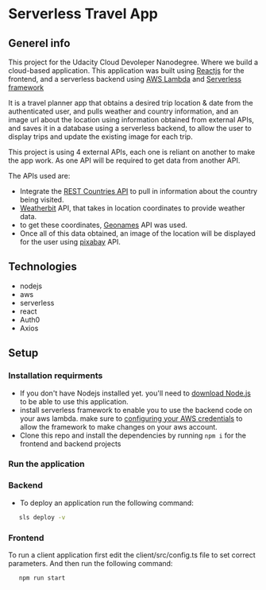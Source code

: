 # Serverless Travel App

## Generel info

This project for the Udacity Cloud Devoleper Nanodegree. Where we build a cloud-based application.
This application was built using [Reactjs](https://reactjs.org/docs/getting-started.html) for the frontend, and a serverless backend using [AWS Lambda](https://docs.aws.amazon.com/lambda/latest/dg/welcome.html) and [Serverless framework](https://www.serverless.com/framework/docs/)

It is a travel planner app that obtains a desired trip location & date from the authenticated user, and pulls weather and country information, and an image url about the location using information obtained from external APIs, and saves it in a database using a serverless backend, to allow the user to display trips and update the existing image for each trip.

This project is using 4 external APIs, each one is reliant on another to make the app work. As one API will be required to get data from another API.

The APIs used are:

- Integrate the [REST Countries API](https://restcountries.eu/) to pull in information about the country being visited.
- [Weatherbit](https://www.weatherbit.io/api) API, that takes in location coordinates to provide weather data.
- to get these coordinates, [Geonames](http://www.geonames.org/export/web-services.html) API was used.
- Once all of this data obtained, an image of the location will be displayed for the user using [pixabay](https://pixabay.com/api/docs/) API.

## Technologies

- nodejs
- aws
- serverless
- react
- Auth0
- Axios

## Setup

### Installation requirments

- If you don't have Nodejs installed yet. you'll need to [download Node.js](https://nodejs.org/en/download/) to be able to use this application.
- install serverless framework to enable you to use the backend code on your aws lambda. make sure to [configuring your AWS credentials](https://www.serverless.com/framework/docs/providers/aws/cli-reference/config-credentials/) to allow the framework to make changes on your aws account.
- Clone this repo and install the dependencies by running `npm i` for the frontend and backend projects

### Run the application

### Backend

- To deploy an application run the following command:

```bash
   sls deploy -v
```

### Frontend

To run a client application first edit the client/src/config.ts file to set correct parameters. And then run the following command:

```bash
   npm run start
```

